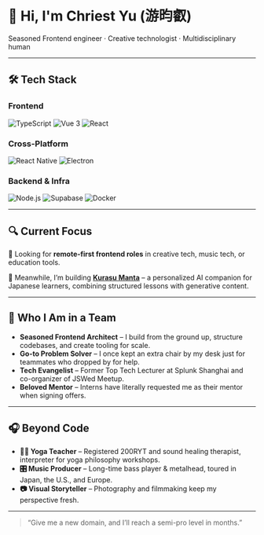 # 👋 Hi, I'm Chriest Yu (游昀叡)

Seasoned Frontend engineer · Creative technologist · Multidisciplinary human


---

## 🛠 Tech Stack

### Frontend
![TypeScript](https://img.shields.io/badge/-TypeScript-3178C6?logo=typescript&logoColor=white)
![Vue 3](https://img.shields.io/badge/-Vue%203-4FC08D?logo=vue.js&logoColor=white)
![React](https://img.shields.io/badge/-React-61DAFB?logo=react&logoColor=black)

### Cross-Platform
![React Native](https://img.shields.io/badge/-React%20Native-20232A?logo=react&logoColor=61DAFB)
![Electron](https://img.shields.io/badge/-Electron-47848F?logo=electron&logoColor=white)

### Backend & Infra
![Node.js](https://img.shields.io/badge/-Node.js-339933?logo=node.js&logoColor=white)
![Supabase](https://img.shields.io/badge/-Supabase-3ECF8E?logo=supabase&logoColor=white)
![Docker](https://img.shields.io/badge/-Docker-2496ED?logo=docker&logoColor=white)

---

## 🔍 Current Focus

🚀 Looking for **remote-first frontend roles** in creative tech, music tech, or education tools.

🧪 Meanwhile, I’m building [**Kurasu Manta**](#) – a personalized AI companion for Japanese learners, combining structured lessons with generative content.

---

## 🤝 Who I Am in a Team

- **Seasoned Frontend Architect** – I build from the ground up, structure codebases, and create tooling for scale.
- **Go-to Problem Solver** – I once kept an extra chair by my desk just for teammates who dropped by for help.
- **Tech Evangelist** – Former Top Tech Lecturer at Splunk Shanghai and co-organizer of JSWed Meetup.
- **Beloved Mentor** – Interns have literally requested me as their mentor when signing offers.

---

## 🎧 Beyond Code

- **🧘‍♂️ Yoga Teacher** – Registered 200RYT and sound healing therapist, interpreter for yoga philosophy workshops.
- **🎛️ Music Producer** – Long-time bass player & metalhead, toured in Japan, the U.S., and Europe.
- **📷 Visual Storyteller** – Photography and filmmaking keep my perspective fresh.

---

> “Give me a new domain, and I’ll reach a semi-pro level in months.”
